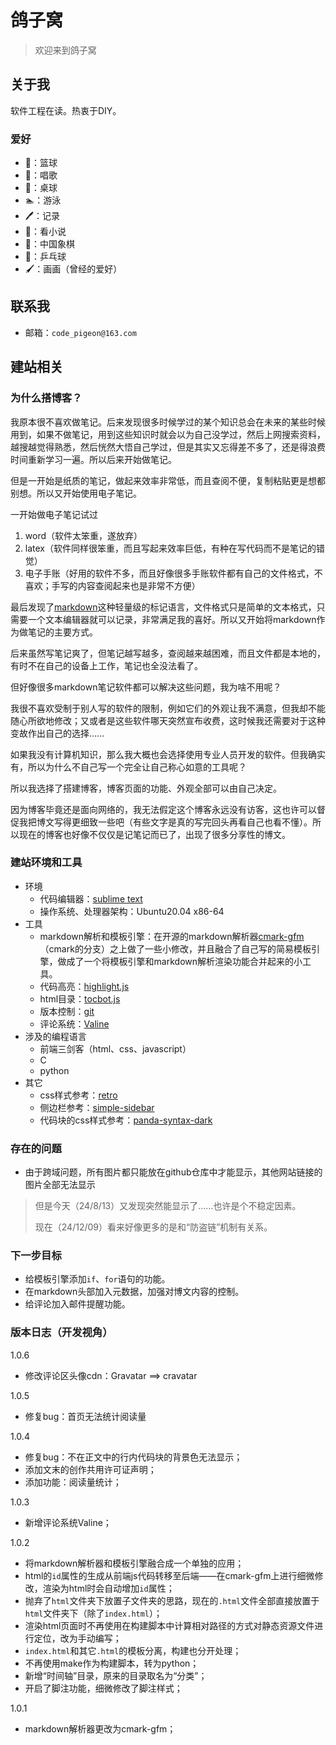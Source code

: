 # 鸽子窝
> 欢迎来到鸽子窝
<!-- > 喜欢回忆过去，喜欢幻想将来，唯独不喜欢珍惜现在。 -->

## 关于我
软件工程在读。热衷于DIY。

### 爱好
- 🏀：篮球
- 🎤：唱歌
- 🎱：桌球
- 🏊︎：游泳
- 🖊︎：记录
- 📔：看小说
- 🐘：中国象棋
- 🏓：乒乓球
- 🖌：画画（曾经的爱好）

## 联系我
- 邮箱：`code_pigeon@163.com`

## 建站相关
### 为什么搭博客？
我原本很不喜欢做笔记。后来发现很多时候学过的某个知识总会在未来的某些时候用到，如果不做笔记，用到这些知识时就会以为自己没学过，然后上网搜索资料，越搜越觉得熟悉，然后恍然大悟自己学过，但是其实又忘得差不多了，还是得浪费时间重新学习一遍。所以后来开始做笔记。

但是一开始是纸质的笔记，做起来效率非常低，而且查阅不便，复制粘贴更是想都别想。所以又开始使用电子笔记。

一开始做电子笔记试过
1. word（软件太笨重，遂放弃）
2. latex（软件同样很笨重，而且写起来效率巨低，有种在写代码而不是笔记的错觉）
3. 电子手账（好用的软件不多，而且好像很多手账软件都有自己的文件格式，不喜欢；手写的内容查阅起来也是非常不方便）

最后发现了[markdown](https://markdown.com.cn/)这种轻量级的标记语言，文件格式只是简单的文本格式，只需要一个文本编辑器就可以记录，非常满足我的喜好。所以又开始将markdown作为做笔记的主要方式。

后来虽然写笔记爽了，但笔记越写越多，查阅越来越困难，而且文件都是本地的，有时不在自己的设备上工作，笔记也全没法看了。

但好像很多markdown笔记软件都可以解决这些问题，我为啥不用呢？

我很不喜欢受制于别人写的软件的限制，例如它们的外观让我不满意，但我却不能随心所欲地修改；又或者是这些软件哪天突然宣布收费，这时候我还需要对于这种变故作出自己的选择……

如果我没有计算机知识，那么我大概也会选择使用专业人员开发的软件。但我确实有，所以为什么不自己写一个完全让自己称心如意的工具呢？

所以我选择了搭建博客，博客页面的功能、外观全部可以由自己决定。

因为博客毕竟还是面向网络的，我无法假定这个博客永远没有访客，这也许可以督促我把博文写得更细致一些吧（有些文字是真的写完回头再看自己也看不懂）。所以现在的博客也好像不仅仅是记笔记而已了，出现了很多分享性的博文。


### 建站环境和工具
- 环境
	- 代码编辑器：[sublime text](https://www.sublimetext.com/)
	- 操作系统、处理器架构：Ubuntu20.04 x86-64
- 工具
	- markdown解析和模板引擎：在开源的markdown解析器[cmark-gfm](https://github.com/github/cmark-gfm)（cmark的分支）之上做了一些小修改，并且融合了自己写的简易模板引擎，做成了一个将模板引擎和markdown解析渲染功能合并起来的小工具。
	- 代码高亮：[highlight.js](https://highlightjs.org/)
	- html目录：[tocbot.js](http://tscanlin.github.io/tocbot/)
	- 版本控制：[git](https://git-scm.com/)
	- 评论系统：[Valine](https://valine.js.org/)
	<!-- - 模板引擎：template_renderer（自己写的微型模板引擎） -->
- 涉及的编程语言
	- 前端三剑客（html、css、javascript）
	- C
	- python
- 其它
	- css样式参考：[retro](https://github.com/markdowncss/retro)
	- 侧边栏参考：[simple-sidebar](https://startbootstrap.com/template/simple-sidebar)
	- 代码块的css样式参考：[panda-syntax-dark](https://cdnjs.cloudflare.com/ajax/libs/highlight.js/11.9.0/styles/panda-syntax-dark.min.css)

### 存在的问题
- 由于跨域问题，所有图片都只能放在github仓库中才能显示，其他网站链接的图片全部无法显示
> 但是今天（24/8/13）又发现突然能显示了……也许是个不稳定因素。
> 
> 现在（24/12/09）看来好像更多的是和“防盗链”机制有关系。

### 下一步目标
- 给模板引擎添加`if`、`for`语句的功能。
- 在markdown头部加入元数据，加强对博文内容的控制。
- 给评论加入邮件提醒功能。

### 版本日志（开发视角）
1.0.6
- 修改评论区头像cdn：Gravatar ==> cravatar

1.0.5
- 修复bug：首页无法统计阅读量

1.0.4
- 修复bug：不在正文中的行内代码块的背景色无法显示；
- 添加文末的创作共用许可证声明；
- 添加功能：阅读量统计；

1.0.3
- 新增评论系统Valine；

1.0.2
- 将markdown解析器和模板引擎融合成一个单独的应用；
- html的`id`属性的生成从前端js代码转移至后端——在cmark-gfm上进行细微修改，渲染为html时会自动增加`id`属性；
- 抛弃了`html`文件夹下放置子文件夹的思路，现在的`.html`文件全部直接放置于`html`文件夹下（除了`index.html`）；
- 渲染html页面时不再使用在构建脚本中计算相对路径的方式对静态资源文件进行定位，改为手动编写；
- `index.html`和其它`.html`的模板分离，构建也分开处理；
- 不再使用make作为构建脚本，转为python；
- 新增“时间轴”目录，原来的目录取名为“分类”；
- 开启了脚注功能，细微修改了脚注样式；

1.0.1
- markdown解析器更改为cmark-gfm；
